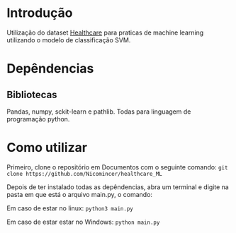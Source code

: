 # Introdução

Utilização do dataset [Healthcare](https://www.kaggle.com/datasets/prasad22/healthcare-dataset/) 
para praticas de machine learning utilizando o modelo 
de classificação SVM. 

# Depêndencias

## Bibliotecas

Pandas, numpy, sckit-learn e pathlib. Todas para linguagem de programação python. 

# Como utilizar

Primeiro, clone o repositório em Documentos com o seguinte comando:
`git clone https://github.com/Nicomincer/healthcare_ML`

Depois de ter instalado todas as depêndencias, abra um terminal e 
digite na pasta em que está o arquivo main.py, o comando: 

Em caso de estar no linux:
`python3 main.py`

Em caso de estar estar no Windows:
`python main.py`


